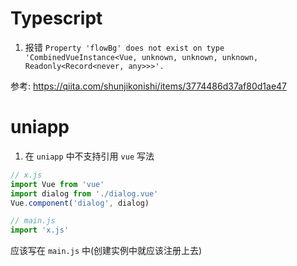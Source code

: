 # Typescript

1. 报错 `Property 'flowBg' does not exist on type 'CombinedVueInstance<Vue, unknown, unknown, unknown, Readonly<Record<never, any>>>'.`

参考: https://qiita.com/shunjikonishi/items/3774486d37af80d1ae47


# uniapp

1. 在 `uniapp` 中不支持引用 `vue` 写法

```js
// x.js
import Vue from 'vue'
import dialog from './dialog.vue'
Vue.component('dialog', dialog)

// main.js
import 'x.js'
```

应该写在 `main.js` 中(创建实例中就应该注册上去)